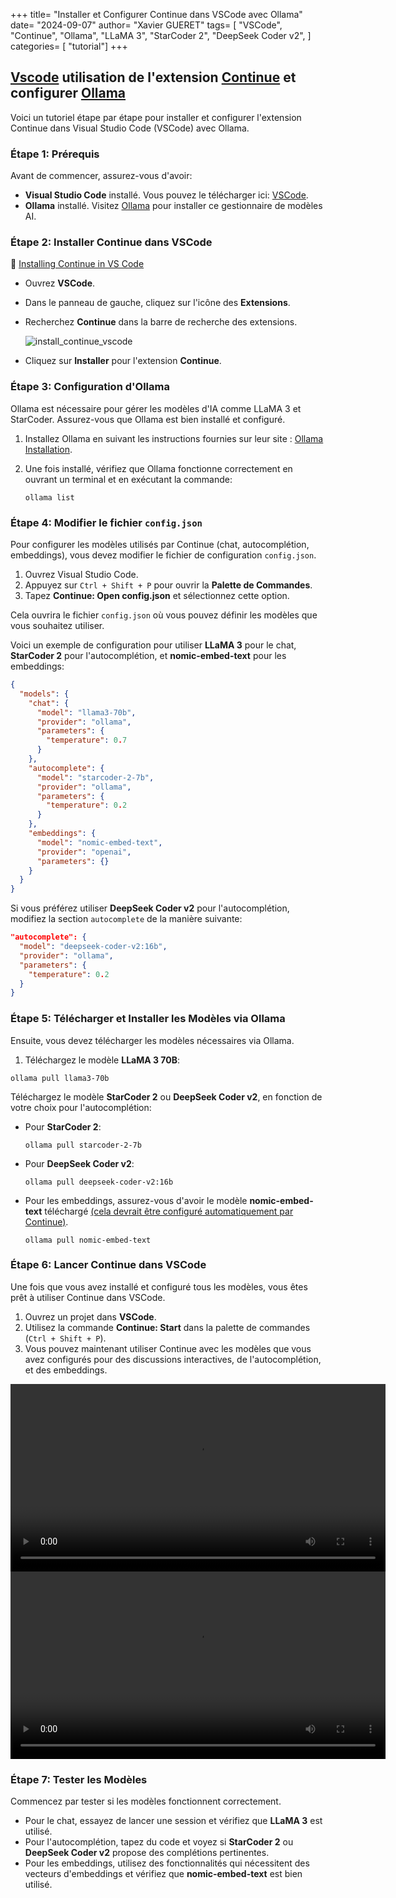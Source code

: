 +++
title= "Installer et Configurer Continue dans VSCode avec Ollama"
date= "2024-09-07"
author= "Xavier GUERET"
tags= [
    "VSCode", 
    "Continue", 
    "Ollama", 
    "LLaMA 3", 
    "StarCoder 2", 
    "DeepSeek Coder v2", 
]
categories= [ "tutorial"]
+++
## [Vscode](https://code.visualstudio.com/) utilisation de l'extension [Continue](https://www.continue.dev/) et configurer [Ollama](https://ollama.com/)

Voici un tutoriel étape par étape pour installer et configurer l'extension Continue dans Visual Studio Code (VSCode) avec Ollama.

### Étape 1: Prérequis

Avant de commencer, assurez-vous d'avoir:

* **Visual Studio Code** installé. Vous pouvez le télécharger ici: [VSCode](https://code.visualstudio.com/Download).
* **Ollama** installé. Visitez [Ollama](https://ollama.com/) pour installer ce gestionnaire de modèles AI.

### Étape 2: Installer Continue dans VSCode

:eyes: [Installing Continue in VS Code](https://docs.continue.dev/install/vscode)

* Ouvrez **VSCode**.

* Dans le panneau de gauche, cliquez sur l'icône des **Extensions**.

* Recherchez **Continue** dans la barre de recherche des extensions.

  ![install_continue_vscode](/images/install_continue_vscode.png)

* Cliquez sur **Installer** pour l'extension **Continue**.


### Étape 3: Configuration d'Ollama

Ollama est nécessaire pour gérer les modèles d'IA comme LLaMA 3 et StarCoder. Assurez-vous que Ollama est bien installé et configuré.

1. Installez Ollama en suivant les instructions fournies sur leur site : [Ollama Installation](https://ollama.com/).

2. Une fois installé, vérifiez que Ollama fonctionne correctement en ouvrant un terminal et en exécutant la commande:

   ```shell
   ollama list
   ```

### Étape 4: Modifier le fichier `config.json`

Pour configurer les modèles utilisés par Continue (chat, autocomplétion, embeddings), vous devez modifier le fichier de configuration `config.json`.

1. Ouvrez Visual Studio Code.
2. Appuyez sur `Ctrl + Shift + P` pour ouvrir la **Palette de Commandes**.
3. Tapez **Continue: Open config.json** et sélectionnez cette option.

Cela ouvrira le fichier `config.json` où vous pouvez définir les modèles que vous souhaitez utiliser.

Voici un exemple de configuration pour utiliser **LLaMA 3** pour le chat, **StarCoder 2** pour l'autocomplétion, et **nomic-embed-text** pour les embeddings:

```json
{
  "models": {
    "chat": {
      "model": "llama3-70b",
      "provider": "ollama",
      "parameters": {
        "temperature": 0.7
      }
    },
    "autocomplete": {
      "model": "starcoder-2-7b",
      "provider": "ollama",
      "parameters": {
        "temperature": 0.2
      }
    },
    "embeddings": {
      "model": "nomic-embed-text",
      "provider": "openai",
      "parameters": {}
    }
  }
}
```

Si vous préférez utiliser **DeepSeek Coder v2** pour l'autocomplétion, modifiez la section `autocomplete` de la manière suivante:

```json
"autocomplete": {
  "model": "deepseek-coder-v2:16b",
  "provider": "ollama",
  "parameters": {
    "temperature": 0.2
  }
}
```

### Étape 5: Télécharger et Installer les Modèles via Ollama

Ensuite, vous devez télécharger les modèles nécessaires via Ollama.

1. Téléchargez le modèle **LLaMA 3 70B**:

```shell
ollama pull llama3-70b
```

Téléchargez le modèle **StarCoder 2** ou **DeepSeek Coder v2**, en fonction de votre choix pour l'autocomplétion:

- Pour **StarCoder 2**:

  ```shell
  ollama pull starcoder-2-7b
  ```

- Pour **DeepSeek Coder v2**:

  ```
  ollama pull deepseek-coder-v2:16b
  ```

- Pour les embeddings, assurez-vous d'avoir le modèle **nomic-embed-text** téléchargé <u>(cela devrait être configuré automatiquement par Continue)</u>.

  ```shell
  ollama pull nomic-embed-text
  ```
 
### Étape 6: Lancer Continue dans VSCode

Une fois que vous avez installé et configuré tous les modèles, vous êtes prêt à utiliser Continue dans VSCode.

1. Ouvrez un projet dans **VSCode**.
2. Utilisez la commande **Continue: Start** dans la palette de commandes (`Ctrl + Shift + P`).
3. Vous pouvez maintenant utiliser Continue avec les modèles que vous avez configurés pour des discussions interactives, de l'autocomplétion, et des embeddings.

<video width="600" controls>
  <source src="/videos/autocomple_sample.webm" type="video/webm">
  Your browser does not support the video tag.
</video>

<video width="600" controls>
  <source src="/videos/chat_sample.webm" type="video/webm">
  Your browser does not support the video tag.
</video>

### Étape 7: Tester les Modèles

Commencez par tester si les modèles fonctionnent correctement.

- Pour le chat, essayez de lancer une session et vérifiez que **LLaMA 3** est utilisé.
- Pour l'autocomplétion, tapez du code et voyez si **StarCoder 2** ou **DeepSeek Coder v2** propose des complétions pertinentes.
- Pour les embeddings, utilisez des fonctionnalités qui nécessitent des vecteurs d'embeddings et vérifiez que **nomic-embed-text** est bien utilisé.


